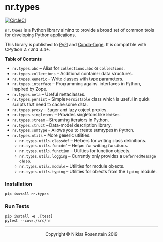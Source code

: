 # nr.types

[![CircleCI](https://circleci.com/gh/NiklasRosenstein/python-nr.types.svg?style=svg)](https://circleci.com/gh/NiklasRosenstein/python-nr.types)

`nr.types` is a Python library aiming to provide a broad set of common tools
for developing Python applications.

This library is published to [PyPI] and [Conda-forge]. It is compatible with
CPython 2.7 and 3.4+.

  [PyPI]: https://pypi.org/project/nr.types/
  [Conda-forge]: https://github.com/conda-forge/nr.types-feedstock

__Table of Contents__

* `nr.types.abc` &ndash; Alias for `collections.abc` or `collections`.
* `nr.types.collections` &ndash; Additional container data structures.
* `nr.types.generic` &ndash; Write classes with type parameters.
* `nr.types.interface` &ndash; Programming against interfaces in Python,
  inspired by Zope.
* `nr.types.meta` &ndash; Useful metaclasses.
* `nr.types.persist` &ndash; Simple `Persistable` class which is useful in
  quick scripts that need to cache some data.
* `nr.types.proxy` &ndash; Eager and lazy object proxies.
* `nr.types.singletons` &ndash; Provides singletons like `NotSet`.
* `nr.types.stream` &ndash; Streaming iterators in Python.
* `nr.types.struct` &ndash; Data-model description library.
* `nr.types.sumtype` &ndash; Allows you to create sumtypes in Python.
* `nr.types.utils` &ndash; More generic utilities.
  * `nr.types.utils.classdef` &ndash; Helpers for writing class definitions.
  * `nr.types.utils.funcdef` &ndash; Helper for writing functions.
  * `nr.types.utils.function` &ndash; Utilities for function objects.
  * `nr.types.utils.logging` &ndash; Currently only provides a `DeferredMessage` class.
  * `nr.types.utils.module` &ndash; Utilities for module objects.
  * `nr.types.utils.typing` &ndash; Utilities for objects from the `typing` module.

### Installation

    pip install nr.types

### Run Tests

    pip install -e .[test]
    pytest --cov=./src/nr

---

<p align="center">Copyright &copy; Niklas Rosenstein 2019</p>
